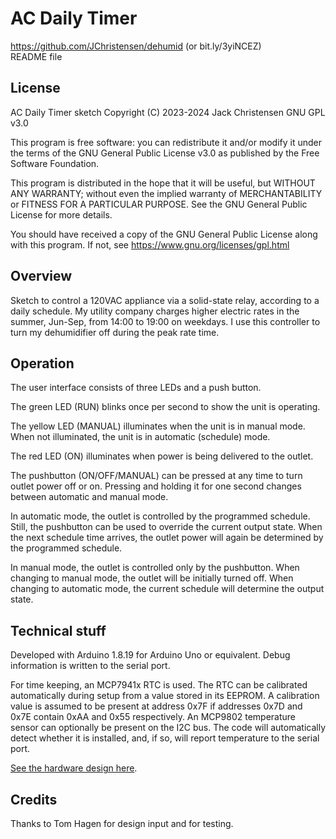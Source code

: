 # AC Daily Timer
https://github.com/JChristensen/dehumid (or bit.ly/3yiNCEZ)  
README file  

## License
AC Daily Timer sketch Copyright (C) 2023-2024 Jack Christensen GNU GPL v3.0

This program is free software: you can redistribute it and/or modify it under the terms of the GNU General Public License v3.0 as published by the Free Software Foundation.

This program is distributed in the hope that it will be useful, but WITHOUT ANY WARRANTY; without even the implied warranty of MERCHANTABILITY or FITNESS FOR A PARTICULAR PURPOSE.  See the GNU General Public License for more details.

You should have received a copy of the GNU General Public License along with this program. If not, see <https://www.gnu.org/licenses/gpl.html>

## Overview
Sketch to control a 120VAC appliance via a solid-state relay, according to a daily schedule. My utility company charges higher electric rates in the summer, Jun-Sep, from 14:00 to 19:00 on weekdays. I use this controller to turn my dehumidifier off during the peak rate time.

## Operation
The user interface consists of three LEDs and a push button.

The green LED (RUN) blinks once per second to show the unit is operating.

The yellow LED (MANUAL) illuminates when the unit is in manual mode. When not illuminated, the unit is in automatic (schedule) mode.

The red LED (ON) illuminates when power is being delivered to the outlet.

The pushbutton (ON/OFF/MANUAL) can be pressed at any time to turn outlet power off or on. Pressing and holding it for one second changes between automatic and manual mode.

In automatic mode, the outlet is controlled by the programmed schedule. Still, the pushbutton can be used to override the current output state. When the next schedule time arrives, the outlet power will again be determined by the programmed schedule.

In manual mode, the outlet is controlled only by the pushbutton. When changing to manual mode, the outlet will be initially turned off. When changing to automatic mode, the current schedule will determine the output state.

## Technical stuff
Developed with Arduino 1.8.19 for Arduino Uno or equivalent. Debug information is written to the serial port.

For time keeping, an MCP7941x RTC is used. The RTC can be calibrated automatically during setup from a value stored in its EEPROM. A calibration value is assumed to be present at address 0x7F if addresses 0x7D and 0x7E contain 0xAA and 0x55 respectively. An MCP9802 temperature sensor can optionally be present on the I2C bus. The code will automatically detect whether it is installed, and, if so, will report temperature to the serial port.

[See the hardware design here](https://github.com/JChristensen/ac-timer-hw).

## Credits
Thanks to Tom Hagen for design input and for testing.
